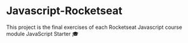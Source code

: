 # Javascript-Rocketseat
This project is the final exercises of each Rocketseat Javascript course module JavaScript Starter 🎓
